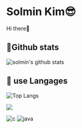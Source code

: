 # Solmin Kim😎
Hi there👋
<!--
**terysol/terysol** is a ✨ _special_ ✨ repository because its `README.md` (this file) appears on your GitHub profile.

Here are some ideas to get you started:

- 🔭 I’m currently working on ...
- 🌱 I’m currently learning ...
- 👯 I’m looking to collaborate on ...
- 🤔 I’m looking for help with ...
- 💬 Ask me about ...
- 📫 How to reach me: ...
- 😄 Pronouns: ...
- ⚡ Fun fact: ...
-->
## 🎈Github stats
![solmin's github stats](https://github-readme-stats.vercel.app/api?username=terysol&show_icons=true) 
## 🎈 use Langages
![Top Langs](http://github-readme-stats.vercel.app/api/top-langs/?username=terysol&layout=compact&theme=light)

![](https://img.shields.io/github/followers/terysol?style=social)

![c](https://img.shields.io/badge/-c-%23A8B9CC?style=for-the-badge&logo=c&logoColor=white) ![java](https://img.shields.io/badge/-java-%23007396?style=for-the-badge&logo=java)

